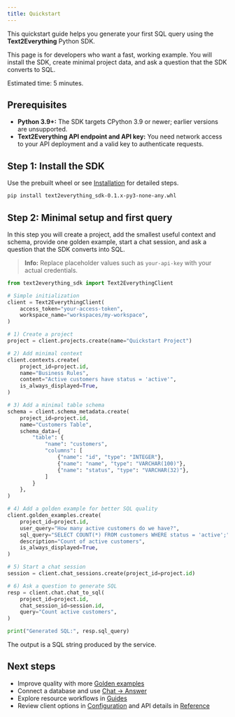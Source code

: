 ```yaml
---
title: Quickstart
---
```


This quickstart guide helps you generate your first SQL query using the **Text2Everything** Python SDK.

This page is for developers who want a fast, working example. You will install the SDK, create minimal project data, and ask a question that the SDK converts to SQL.

Estimated time: 5 minutes.

## Prerequisites
- **Python 3.9+:** The SDK targets CPython 3.9 or newer; earlier versions are unsupported.
- **Text2Everything API endpoint and API key:** You need network access to your API deployment and a valid key to authenticate requests.

## Step 1: Install the SDK
Use the prebuilt wheel or see [Installation](./installation.md) for detailed steps.

```bash
pip install text2everything_sdk-0.1.x-py3-none-any.whl
```

## Step 2: Minimal setup and first query
In this step you will create a project, add the smallest useful context and schema, provide one golden example, start a chat session, and ask a question that the SDK converts into SQL.
> **Info:** Replace placeholder values such as `your-api-key` with your actual credentials.

```python
from text2everything_sdk import Text2EverythingClient

# Simple initialization
client = Text2EverythingClient(
    access_token="your-access-token",
    workspace_name="workspaces/my-workspace",
)

# 1) Create a project
project = client.projects.create(name="Quickstart Project")

# 2) Add minimal context
client.contexts.create(
    project_id=project.id,
    name="Business Rules",
    content="Active customers have status = 'active'",
    is_always_displayed=True,
)

# 3) Add a minimal table schema
schema = client.schema_metadata.create(
    project_id=project.id,
    name="Customers Table",
    schema_data={
        "table": {
            "name": "customers",
            "columns": [
                {"name": "id", "type": "INTEGER"},
                {"name": "name", "type": "VARCHAR(100)"},
                {"name": "status", "type": "VARCHAR(32)"},
            ]
        }
    },
)

# 4) Add a golden example for better SQL quality
client.golden_examples.create(
    project_id=project.id,
    user_query="How many active customers do we have?",
    sql_query="SELECT COUNT(*) FROM customers WHERE status = 'active';",
    description="Count of active customers",
    is_always_displayed=True,
)

# 5) Start a chat session
session = client.chat_sessions.create(project_id=project.id)

# 6) Ask a question to generate SQL
resp = client.chat.chat_to_sql(
    project_id=project.id,
    chat_session_id=session.id,
    query="Count active customers",
)

print("Generated SQL:", resp.sql_query)
```

The output is a SQL string produced by the service. 

## Next steps
- Improve quality with more [Golden examples](./guides/golden_examples.md)
- Connect a database and use [Chat → Answer](./guides/chat.md)
- Explore resource workflows in [Guides](./guides/projects.md)
- Review client options in [Configuration](./configuration.md) and API details in [Reference](./reference)


